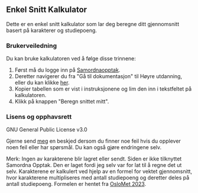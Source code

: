 ## Enkel Snitt Kalkulator

Dette er en enkel snitt kalkulator som lar deg beregne ditt gjennomsnitt basert på karakterer og studiepoeng. 

### Brukerveiledning
Du kan bruke kalkulatoren ved å følge disse trinnene:

1. Først må du logge inn på [Samordnaopptak](https://sok.samordnaopptak.no/).
2. Deretter navigerer du fra "Gå til dokumentasjon" til Høyre utdanning, eller du kan klikke [her](https://sok.samordnaopptak.no/#/documentation).
3. Kopier tabellen som er vist i instruksjonene og lim den inn i tekstfeltet på kalkulatoren.
4. Klikk på knappen "Beregn snittet mitt".

### Lisens og opphavsrett

GNU General Public License v3.0

Gjerne send [meg](mailto:rasmus.skramstad@gmail.com?subject=Feil%20p%C3%A5%20Enkel%20Snitt%20kalkulator) en beskjed dersom du finner noe feil hvis du opplever noen feil eller har spørsmål. Du kan også gjøre endringene selv.

Merk: Ingen av karakterene blir lagret eller sendt. Siden er ikke tilknyttet Samordna Opptak. Den er laget fordi jeg selv var for lat til å regne det ut selv. Karakterene er kalkulert ved hjelp av en formel for vektet gjennomsnitt, hvor karakterene multipliseres med antall studiepoeng og deretter deles på antall studiepoeng. Formelen er hentet fra [OsloMet 2023](https://www.oslomet.no/studier/soknad-og-opptak/poengberegning-rangeringsregler).
